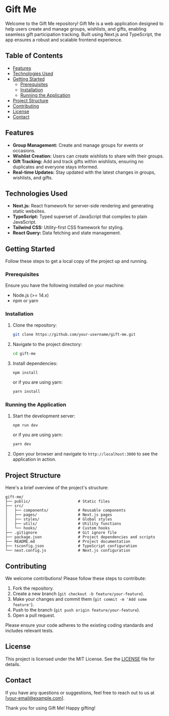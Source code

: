 # Gift Me

Welcome to the Gift Me repository! Gift Me is a web application designed to help users create and manage groups, wishlists, and gifts, enabling seamless gift participation tracking. Built using Next.js and TypeScript, the app ensures a robust and scalable frontend experience.

## Table of Contents

- [Features](#features)
- [Technologies Used](#technologies-used)
- [Getting Started](#getting-started)
  - [Prerequisites](#prerequisites)
  - [Installation](#installation)
  - [Running the Application](#running-the-application)
- [Project Structure](#project-structure)
- [Contributing](#contributing)
- [License](#license)
- [Contact](#contact)

## Features

- **Group Management:** Create and manage groups for events or occasions.
- **Wishlist Creation:** Users can create wishlists to share with their groups.
- **Gift Tracking:** Add and track gifts within wishlists, ensuring no duplicates and everyone stays informed.
- **Real-time Updates:** Stay updated with the latest changes in groups, wishlists, and gifts.

## Technologies Used

- **Next.js:** React framework for server-side rendering and generating static websites.
- **TypeScript:** Typed superset of JavaScript that compiles to plain JavaScript.
- **Tailwind CSS:** Utility-first CSS framework for styling.
- **React Query:** Data fetching and state management.

## Getting Started

Follow these steps to get a local copy of the project up and running.

### Prerequisites

Ensure you have the following installed on your machine:

- Node.js (>= 14.x)
- npm or yarn

### Installation

1. Clone the repository:

    ```sh
    git clone https://github.com/your-username/gift-me.git
    ```

2. Navigate to the project directory:

    ```sh
    cd gift-me
    ```

3. Install dependencies:

    ```sh
    npm install
    ```

    or if you are using yarn:

    ```sh
    yarn install
    ```

### Running the Application

1. Start the development server:

    ```sh
    npm run dev
    ```

    or if you are using yarn:

    ```sh
    yarn dev
    ```

2. Open your browser and navigate to `http://localhost:3000` to see the application in action.

## Project Structure

Here's a brief overview of the project's structure:

```
gift-me/
├── public/                     # Static files
├── src/
│   ├── components/             # Reusable components
│   ├── pages/                  # Next.js pages
│   ├── styles/                 # Global styles
│   ├── utils/                  # Utility functions
│   └── hooks/                  # Custom hooks
├── .gitignore                  # Git ignore file
├── package.json                # Project dependencies and scripts
├── README.md                   # Project documentation
├── tsconfig.json               # TypeScript configuration
└── next.config.js              # Next.js configuration
```

## Contributing

We welcome contributions! Please follow these steps to contribute:

1. Fork the repository.
2. Create a new branch (`git checkout -b feature/your-feature`).
3. Make your changes and commit them (`git commit -m 'Add some feature'`).
4. Push to the branch (`git push origin feature/your-feature`).
5. Open a pull request.

Please ensure your code adheres to the existing coding standards and includes relevant tests.

## License

This project is licensed under the MIT License. See the [LICENSE](LICENSE) file for details.

## Contact

If you have any questions or suggestions, feel free to reach out to us at [your-email@example.com].

Thank you for using Gift Me! Happy gifting!
